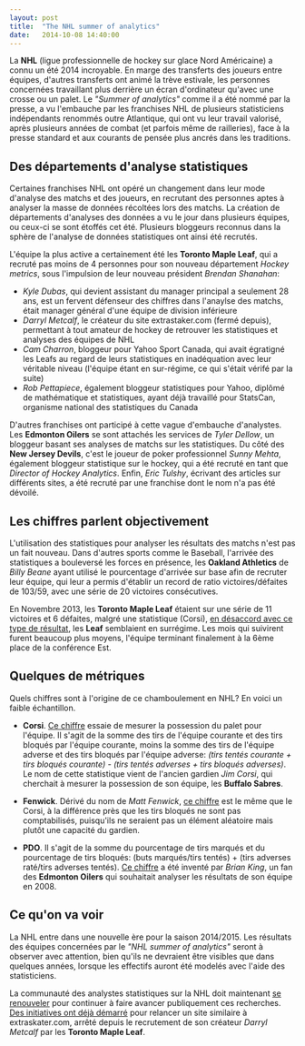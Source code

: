 ```yaml
---
layout: post
title:  "The NHL summer of analytics"
date:   2014-10-08 14:40:00
---
```


La **NHL** (ligue professionnelle de hockey sur glace Nord Américaine) a connu un été 2014 incroyable. En marge des transferts des joueurs entre équipes, 
d'autres transferts ont animé la trève estivale, les personnes concernées travaillant plus derrière un écran d'ordinateur qu'avec une crosse ou 
un palet. Le *"Summer of analytics"* comme il a été nommé par la presse, a vu l'embauche par les franchises NHL de plusieurs statisticiens indépendants 
renommés outre Atlantique, qui ont vu leur travail valorisé, après plusieurs années de combat (et parfois même de railleries), face à la presse standard 
et aux courants de pensée plus ancrés dans les traditions.

## Des départements d'analyse statistiques

Certaines franchises NHL ont opéré un changement dans leur mode d'analyse des matchs et des joueurs, en recrutant des personnes aptes à analyser la 
masse de données récoltées lors des matchs. La création de départements d'analyses des données a vu le jour dans plusieurs équipes, ou ceux-ci se sont 
étoffés cet été. Plusieurs bloggeurs reconnus dans la sphère de l'analyse de données statistiques ont ainsi été recrutés.

L'équipe la plus active a certainement été les **Toronto Maple Leaf**, qui a recruté pas moins de 4 personnes pour son nouveau département *Hockey metrics*, sous l'impulsion de leur nouveau président *Brendan Shanahan*:

 * *Kyle Dubas*, qui devient assistant du manager principal a seulement 28 ans, est un fervent défenseur des chiffres dans l'anaylse des matchs, était manager général d'une équipe de division inférieure
 * *Darryl Metcalf*, le créateur du site extrastaker.com (fermé depuis), permettant à tout amateur de hockey de retrouver les statistiques et analyses des équipes de NHL
 * *Cam Charron*, bloggeur pour Yahoo Sport Canada, qui avait égratigné les Leafs au regard de leurs statistiques en inadéquation avec leur véritable niveau (l'équipe étant en sur-régime, ce qui s'était vérifé par la suite)
 * *Rob Pettapiece*, également bloggeur statistiques pour Yahoo, diplômé de mathématique et statistiques, ayant déjà travaillé pour StatsCan, organisme national des statistiques du Canada 

D'autres franchises ont participé à cette vague d'embauche d'analystes. Les **Edmonton Oilers** se sont attachés les services de *Tyler Dellow*, un bloggeur basant ses analyses de matchs sur les statistiques. Du côté des **New Jersey Devils**, c'est le joueur de poker professionnel *Sunny Mehta*, également bloggeur statistique sur le hockey, qui a été recruté en tant que *Director of Hockey Analytics*. Enfin, *Eric Tulshy*, écrivant des articles sur différents sites, a été recruté par une franchise dont le nom n'a pas été dévoilé.

## Les chiffres parlent objectivement

L'utilisation des statistiques pour analyser les résultats des matchs n'est pas un fait nouveau. Dans d'autres sports comme le Baseball, l'arrivée des statistiques a bouleversé les forces en présence, les **Oakland Athletics** de *Billy Beane* ayant utilisé le pourcentage d'arrivée sur base afin de recruter leur équipe, qui leur a permis d'établir un record de ratio victoires/défaites de 103/59, avec une série de 20 victoires consécutives.

En Novembre 2013, les **Toronto Maple Leaf** étaient sur une série de 11 victoires et 6 défaites, malgré une statistique (Corsi), [en désaccord avec ce type de résultat](http://www.theglobeandmail.com/sports/hockey/leafs-beat/are-the-leafs-an-outstanding-shooting-team/article15019910/ "Leafs Corsi"), les **Leaf** semblaient en surrégime. Les mois qui suivirent furent beaucoup plus moyens, l'équipe terminant finalement à la 6ème place de la conférence Est.

## Quelques de métriques

Quels chiffres sont à l'origine de ce chamboulement en NHL? En voici un faible échantillon.

 * **Corsi**. [Ce chiffre](http://www.silversevensens.com/2011/10/3/2461198/introduction-to-advanced-hockey-statistics-corsi-ottawa-senators "Description Corsi") essaie de mesurer la possession du palet pour l'équipe. Il s'agit de la somme des tirs de l'équipe courante et des tirs bloqués par l'équipe courante, moins la somme des tirs de l'équipe adverse et des tirs bloqués par 
l'équipe adverse: *(tirs tentés courante + tirs bloqués courante) - (tirs tentés adverses + tirs bloqués adverses)*. Le nom de cette statistique vient de l'ancien gardien *Jim Corsi*, qui cherchait à mesurer la possession de son équipe, les **Buffalo Sabres**.

 * **Fenwick**. Dérivé du nom de *Matt Fenwick*, [ce chiffre](http://www.matchsticksandgasoline.com/2011/7/29/2290643/understanding-advanced-stats-part-one-corsi-fenwick "Description Fenwick") est le même que le Corsi, à la différence près que les tirs bloqués ne sont pas comptabilisés, puisqu'ils ne seraient pas un élément aléatoire mais plutôt une capacité du gardien.

 * **PDO**. Il s'agit de la somme du pourcentage de tirs marqués et du pourcentage de tirs bloqués: (buts marqués/tirs tentés) + (tirs adverses raté/tirs adverses tentés). [Ce chiffre](http://blogs.thescore.com/nhl/2013/01/21/pdo-explained/ "Description PDO") a été inventé par *Brian King*, un fan des **Edmonton Oilers** qui souhaitait analyser les résultats de son équipe en 2008.

## Ce qu'on va voir

La NHL entre dans une nouvelle ère pour la saison 2014/2015. Les résultats des équipes concernées par le *"NHL summer of analytics"* seront à observer avec attention, bien qu'ils ne devraient être visibles que dans quelques années, lorsque les effectifs auront été modelés avec l'aide des statisticiens.

La communauté des analystes statistiques sur la NHL doit maintenant [se renouveler](http://www.sportsnet.ca/hockey/nhl/where-to-go-now-for-nhl-advanced-stats/ "Nouveaux analystes NHL") pour continuer à faire avancer publiquement ces recherches. [Des initiatives ont déjà démarré](http://www.russianmachineneverbreaks.com/2014/08/19/extraskater-is-dead-lets-build-a-new-stat-site/ "Le nouveau extraskater.com") pour relancer un site similaire à extraskater.com, arrêté depuis le recrutement de son créateur *Darryl Metcalf* par les **Toronto Maple Leaf**.

